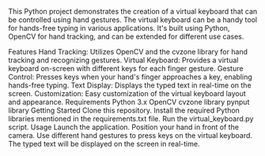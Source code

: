 This Python project demonstrates the creation of a virtual keyboard that can be controlled using hand gestures. The virtual keyboard can be a handy tool for hands-free typing in various applications. It's built using Python, OpenCV for hand tracking, and can be extended for different use cases.

Features
Hand Tracking: Utilizes OpenCV and the cvzone library for hand tracking and recognizing gestures.
Virtual Keyboard: Provides a virtual keyboard on-screen with different keys for each finger gesture.
Gesture Control: Presses keys when your hand's finger approaches a key, enabling hands-free typing.
Text Display: Displays the typed text in real-time on the screen.
Customization: Easy customization of the virtual keyboard layout and appearance.
Requirements
Python 3.x
OpenCV
cvzone library
pynput library
Getting Started
Clone this repository.
Install the required Python libraries mentioned in the requirements.txt file.
Run the virtual_keyboard.py script.
Usage
Launch the application.
Position your hand in front of the camera.
Use different hand gestures to press keys on the virtual keyboard.
The typed text will be displayed on the screen in real-time.
